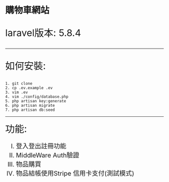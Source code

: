 # **購物車網站**

<p style=font-size:30px>laravel版本: 5.8.4</p>

---
<p style=font-size:30px>
如何安裝:
</p>

```=javascript
1. git clone 
2. cp .ev.example .ev
3. vim .ev
4. vim ./config/database.php
5. php artisan key:generate
6. php artisan migrate
7. php artisan db:seed
```

---
<span style=font-size:30px>
功能:
    <ul style='list-style-type:upper-roman;font-size:20px'> 
      <li>登入登出註冊功能</li>
      <li>MiddleWare Auth驗證</li> 
      <li>物品購買</li>
      <li>物品結帳使用Stripe 信用卡支付(測試模式)</li> 
    </ul>
</span>
